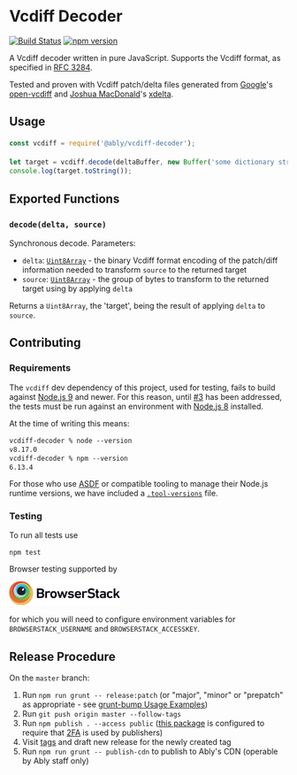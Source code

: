 # Vcdiff Decoder

[![Build Status](https://travis-ci.org/ably-forks/vcdiff-decoder.svg?branch=master)](https://travis-ci.org/ably-forks/vcdiff-decoder)
[![npm version](https://badge.fury.io/js/%40ably%2Fvcdiff-decoder.svg)](https://badge.fury.io/js/%40ably%2Fvcdiff-decoder)

A Vcdiff decoder written in pure JavaScript.
Supports the Vcdiff format, as specified in [RFC 3284](https://tools.ietf.org/html/rfc3284).

Tested and proven with Vcdiff patch/delta files generated from
[Google](https://github.com/google)'s [open-vcdiff](https://github.com/google/open-vcdiff)
and [Joshua MacDonald](https://github.com/jmacd)'s [xdelta](https://github.com/jmacd/xdelta).

## Usage

```javascript
const vcdiff = require('@ably/vcdiff-decoder');

let target = vcdiff.decode(deltaBuffer, new Buffer('some dictionary string buffer'));
console.log(target.toString());
```

## Exported Functions

### `decode(delta, source)`

Synchronous decode. Parameters:

* `delta`: [`Uint8Array`](https://nodejs.org/api/buffer.html) - the binary Vcdiff format encoding of the patch/diff information needed to transform `source` to the returned target
* `source`: [`Uint8Array`](https://nodejs.org/api/buffer.html) - the group of bytes to transform to the returned target using by applying `delta`

Returns a `Uint8Array`, the 'target', being the result of applying `delta` to `source`.

## Contributing

### Requirements

The `vcdiff` dev dependency of this project, used for testing, fails to build against [Node.js 9](https://nodejs.org/download/release/latest-v9.x/) and newer.
For this reason, until [#3](https://github.com/ably-forks/vcdiff-decoder/issues/3) has been addressed, the tests must be run against an environment with [Node.js 8](https://nodejs.org/download/release/latest-v8.x/) installed.

At the time of writing this means:

    vcdiff-decoder % node --version
    v8.17.0
    vcdiff-decoder % npm --version
    6.13.4

For those who use
[ASDF](https://github.com/asdf-vm/asdf)
or compatible tooling to manage their Node.js runtime versions, we have included a
[`.tool-versions`](.tool-versions)
file.

### Testing

To run all tests use

    npm test

Browser testing supported by

[<img src="./resources/Browserstack-logo@2x.png" width="200px"></img>](https://www.browserstack.com/)

for which you will need to configure environment variables for `BROWSERSTACK_USERNAME` and `BROWSERSTACK_ACCESSKEY`.

## Release Procedure

On the `master` branch:

1. Run `npm run grunt -- release:patch` (or "major", "minor" or "prepatch" as appropriate - see [grunt-bump Usage Examples](https://github.com/vojtajina/grunt-bump#usage-examples))
2. Run `git push origin master --follow-tags`
3. Run `npm publish . --access public` ([this package](https://www.npmjs.com/package/@ably/vcdiff-decoder) is configured to require that [2FA](https://docs.npmjs.com/configuring-two-factor-authentication) is used by publishers)
4. Visit [tags](https://github.com/ably-forks/vcdiff-decoder/tags) and draft new release for the newly created tag
5. Run `npm run grunt -- publish-cdn` to publish to Ably's CDN (operable by Ably staff only)
